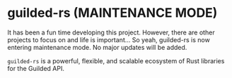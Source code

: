 # guilded-rs (MAINTENANCE MODE)

It has been a fun time developing this project. However, there are other projects to focus on and life is important...
So yeah, guilded-rs is now entering maintenance mode. No major updates will be added.

`guilded-rs` is a powerful, flexible, and scalable ecosystem of Rust libraries for the Guilded API.
